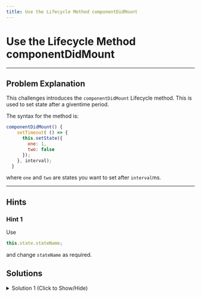 ```yaml
---
title: Use the Lifecycle Method componentDidMount
---
```

# Use the Lifecycle Method componentDidMount

---
## Problem Explanation
This challenges introduces the ``` componentDidMount ``` Lifecycle method. This is used to set state after a giventime period.

The syntax for the method is:
```jsx
componentDidMount() {
    setTimeout( () => {
      this.setState({
        one: 1,
        two: false
      });
    }, interval);
  }
```
where ``` one ``` and ``` two ``` are states you want to set after ``` interval ```ms.


---
## Hints

### Hint 1

Use
```javascript
this.state.stateName;
```
and change ``` stateName ``` as required.

## Solutions

<details><summary>Solution 1 (Click to Show/Hide)</summary>

Change
```jsx
render() {
    return (
      <div>
        <h1>Active Users: { /* change code here */ }</h1>
      </div>
    );
  }
```

to 

```jsx
render() {
    return (
      <div>
        <h1>Active Users: { this.state.activeUsers }</h1>
      </div>
    );
  }
```
</details>
